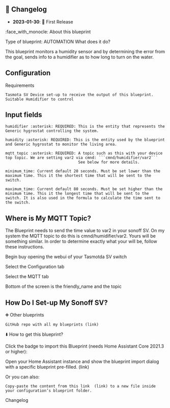



## 📑 Changelog

* **2023-01-30**: 🎉 First Release


:face_with_monocle: About this blueprint

Type of blueprint: AUTOMATION
What does it do?

This blueprint monitors a humidity sensor and by determining the error from the goal, sends info to a humidifier as to how long to turn on the water.
## Configuration
Requirements

    Tasmota SV Device set-up to receive the output of this blueprint.
    Suitable Humidifier to control

## Input fields

    humidifier :asterisk: REQUIRED: This is the entity that represents the Generic hygrostat controlling the system.

    humidity :asterisk: REQUIRED: This is the entity used by the blueprint and Generic hygrostat to monitor the living area.

    mqtt_topic :asterisk: REQUIRED: A topic such as this with your device top topic. We are setting var2 via cmnd: ```cmnd/humidifier/var2``` 
                                    See below for more details.

    minimum_time: Current default 20 seconds. Must be set lower than the maximum time. This it the shortest time that will be sent to the switch.

    maximum_time: Current default 80 seconds. Must be set higher than the minimum time. This it the longest time that will be sent to the switch. It is also used in the formula to calculate the time sent to the switch.

## Where is My MQTT Topic?

The Blueprint needs to send the time value to var2 in your sonoff SV.  On my system the MQTT topic to do this is cmnd/humidifier/var2.  Yours will be something similar.  In order to determine exactly what your will be, follow these instructions.

Begin buy opening the webui of your Tasmotda SV switch


Select the Configuration tab


Select the MQTT tab


Bottom of the screen is the friendly_name and the topic

## How Do I Set-up My Sonoff SV?

:heavy_plus_sign: Other blueprints

    GitHub repo with all my blueprints (link)

:arrow_down: How to get this blueprint?

Click the badge to import this Blueprint (needs Home Assistant Core 2021.3 or higher):

Open your Home Assistant instance and show the blueprint import dialog with a specific blueprint pre-filled.  (link)

Or you can also:

    Copy-paste the content from this link  (link) to a new file inside your configuration’s blueprint folder.

Changelog